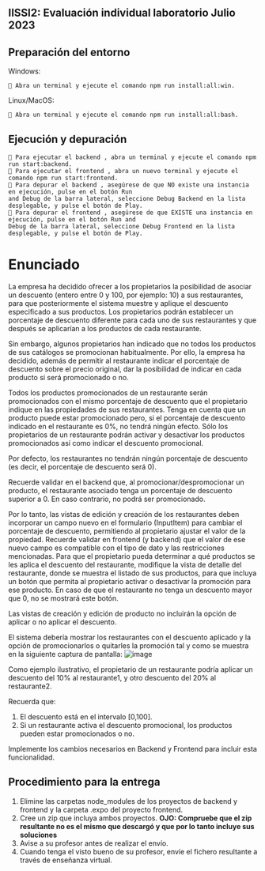 ## IISSI2: Evaluación individual laboratorio Julio 2023

## Preparación del entorno

Windows:

```
 Abra un terminal y ejecute el comando npm run install:all:win.
```
Linux/MacOS:

```
 Abra un terminal y ejecute el comando npm run install:all:bash.
```
## Ejecución y depuración

```
 Para ejecutar el backend , abra un terminal y ejecute el comando npm run start:backend.
 Para ejecutar el frontend , abra un nuevo terminal y ejecute el comando npm run start:frontend.
 Para depurar el backend , asegúrese de que NO existe una instancia en ejecución, pulse en el botón Run
and Debug de la barra lateral, seleccione Debug Backend en la lista desplegable, y pulse el botón de Play.
 Para depurar el frontend , asegúrese de que EXISTE una instancia en ejecución, pulse en el botón Run and
Debug de la barra lateral, seleccione Debug Frontend en la lista desplegable, y pulse el botón de Play.
```
# Enunciado

La empresa ha decidido ofrecer a los propietarios la posibilidad de asociar un descuento (entero entre 0 y 100,
por ejemplo: 10) a sus restaurantes, para que posteriormente el sistema muestre y aplique el descuento
especificado a sus productos. Los propietarios podrán establecer un porcentaje de descuento diferente para cada
uno de sus restaurantes y que después se aplicarían a los productos de cada restaurante.

Sin embargo, algunos propietarios han indicado que no todos los productos de sus catálogos se promocionan
habitualmente. Por ello, la empresa ha decidido, además de permitir al restaurante indicar el porcentaje de
descuento sobre el precio original, dar la posibilidad de indicar en cada producto si será promocionado o no.

Todos los productos promocionados de un restaurante serán promocionados con el mismo porcentaje de
descuento que el propietario indique en las propiedades de sus restaurantes. Tenga en cuenta que un producto
puede estar promocionado pero, si el porcentaje de descuento indicado en el restaurante es 0%, no tendrá
ningún efecto. Sólo los propietarios de un restaurante podrán activar y desactivar los productos promocionados
así como indicar el descuento promocional.

Por defecto, los restaurantes no tendrán ningún porcentaje de descuento (es decir, el porcentaje de descuento
será 0).

Recuerde validar en el backend que, al promocionar/despromocionar un producto, el restaurante asociado tenga
un porcentaje de descuento superior a 0. En caso contrario, no podrá ser promocionado.

Por lo tanto, las vistas de edición y creación de los restaurantes deben incorporar un campo nuevo en el
formulario (InputItem) para cambiar el porcentaje de descuento, permitiendo al propietario ajustar el valor de la
propiedad. Recuerde validar en frontend (y backend) que el valor de ese nuevo campo es compatible con el tipo
de dato y las restricciones mencionadas.
Para que el propietario pueda determinar a qué productos se les aplica el descuento del restaurante, modifique la
vista de detalle del restaurante, donde se muestra el listado de sus productos, para que incluya un botón que
permita al propietario activar o desactivar la promoción para ese producto. En caso de que el restaurante no
tenga un descuento mayor que 0, no se mostrará este botón.

Las vistas de creación y edición de producto no incluirán la opción de aplicar o no aplicar el descuento.


El sistema debería mostrar los restaurantes con el descuento aplicado y la opción de promocionarlos o quitarles la
promoción tal y como se muestra en la siguiente captura de pantalla:
![image](https://github.com/DavidBBSA/Promocion-y-descuento/assets/114426679/c84784a6-314e-449e-9651-440e68a584ed)


Como ejemplo ilustrativo, el propietario de un restaurante podría aplicar un descuento del 10% al restaurante1, y
otro descuento del 20% al restaurante2.

Recuerda que:

1. El descuento está en el intervalo [0,100].
2. Si un restaurante activa el descuento promocional, los productos pueden estar promocionados o no.

Implemente los cambios necesarios en Backend y Frontend para incluir esta funcionalidad.

## Procedimiento para la entrega

1. Elimine las carpetas node_modules de los proyectos de backend y frontend y la carpeta .expo del
proyecto frontend.
2. Cree un zip que incluya ambos proyectos. **OJO: Compruebe que el zip resultante no es el mismo
que descargó y que por lo tanto incluye sus soluciones**
3. Avise a su profesor antes de realizar el envío.
4. Cuando tenga el visto bueno de su profesor, envíe el fichero resultante a través de enseñanza virtual.


